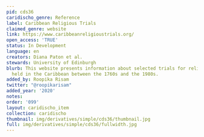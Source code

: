 ```yaml
---
pid: cds36
caridischo_genre: Reference
label: Caribbean Religious Trials
claimed_genre: website
link: https://www.caribbeanreligioustrials.org/
open_access: 'TRUE'
status: In Development
language: en
creators: Diana Paton et al.
stewards: University of Edinburgh
blurb: This website presents information about selected trials for religious crimes
  held in the Caribbean between the 1760s and the 1980s.
added_by: Roopika Risam
twitter: "@roopikarisam"
added_year: '2020'
notes: 
order: '099'
layout: caridischo_item
collection: caridischo
thumbnail: img/derivatives/simple/cds36/thumbnail.jpg
full: img/derivatives/simple/cds36/fullwidth.jpg
---
```

